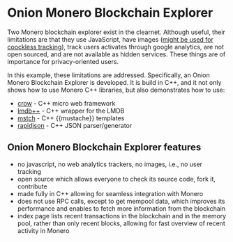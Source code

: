 # Onion Monero Blockchain Explorer

Two Monero blockchain explorer exist in the clearnet. Although useful,
their limitations are that they use JavaScript, have images
([might be used for coockless tracking](http://lucb1e.com/rp/cookielesscookies/)),
track users activates through google analytics, are not open sourced, and are not
 available as hidden services. These things are of importance
 for privacy-oriented users.

 In this example, these limitations are addressed. Specifically,
 an Onion Monero Blockchain Explorer is developed. It is build in C++,
 and it not only shows how to use Monero C++ libraries, but also demonstrates how to
 use:

  - [crow](https://github.com/ipkn/crow) - C++ micro web framework
  - [lmdb++](https://github.com/bendiken/lmdbxx) - C++ wrapper for the LMDB
  - [mstch](https://github.com/no1msd/mstch) - C++ {{mustache}} templates
  - [rapidjson](https://github.com/miloyip/rapidjson) - C++ JSON parser/generator


## Onion Monero Blockchain Explorer features

 - no javascript, no web analytics trackers, no images, i.e., no user tracking
 - open source which allows everyone to check its source code, fork it, contribute
 - made fully in C++ allowing for seamless integration with Monero
 - does not use RPC calls, except to get mempool data, which improves its performance
 and enables to fetch more information from the blockchain
 - index page lists recent transactions in the blockchain and in the memory pool,
  rather than only recent blocks, allowing for fast overview of recent activity in Monero











